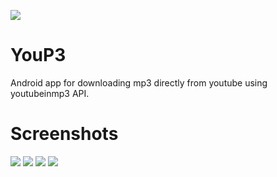 ![](https://raw.githubusercontent.com/ExploiTR/YouP3/master/app/src/main/res/drawable/youp3.png)
# YouP3
Android app for downloading mp3 directly from youtube using youtubeinmp3 API.

# Screenshots

![](https://raw.githubusercontent.com/ExploiTR/YouP3/master/screenshots/device-2017-06-03-122801.png)
![](https://raw.githubusercontent.com/ExploiTR/YouP3/master/screenshots/device-2017-06-03-122913.png)
![](https://raw.githubusercontent.com/ExploiTR/YouP3/master/screenshots/device-2017-06-03-122935.png)
![](https://raw.githubusercontent.com/ExploiTR/YouP3/master/screenshots/device-2017-06-03-123008.png)
